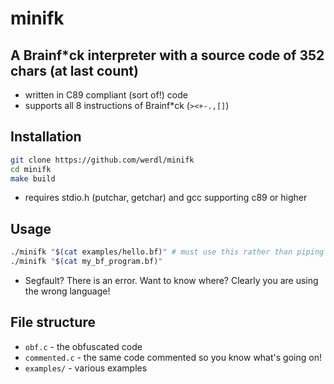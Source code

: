 # minifk
## A Brainf*ck interpreter with a source code of 352 chars (at last count)
- written in C89 compliant (sort of!) code
- supports all 8 instructions of Brainf*ck (`><+-.,[]`)

## Installation
```bash
git clone https://github.com/werdl/minifk
cd minifk
make build
```
- requires stdio.h (putchar, getchar) and gcc supporting c89 or higher

## Usage
```bash
./minifk "$(cat examples/hello.bf)" # must use this rather than piping as Brainf*ck programs contain shell-problematic chars
./minifk "$(cat my_bf_program.bf)"
```
- Segfault? There is an error. Want to know where? Clearly you are using the wrong language!

## File structure
- `obf.c` - the obfuscated code
- `commented.c` - the same code commented so you know what's going on!
- `examples/` - various examples